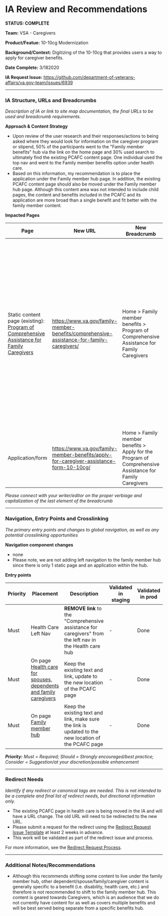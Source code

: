# IA Review and Recommendations
**STATUS: COMPLETE**

**Team:** VSA - Caregivers

**Product/Featue:** 10-10cg Modernization

**Background/Context:** Digitizing of the 10-10cg that provides users a way to apply for caregiver benefits. 

**Date Complete:** 3/182020

**IA Request Issue:**  https://github.com/department-of-veterans-affairs/va.gov-team/issues/6939

<hr>

### IA Structure, URLs and Breadcrumbs <br>
*Description of IA or link to site map documentation, the final URLs to be used and breadcrumb requirements.*

**Approach & Content Strategy**
- Upon review of the user research and their responses/actions to being asked where they would look for information on the caregiver program or stipend, 50% of the participants went to the "Family member benefits" hub via the link on the home page and 30% used search to ultimately find the existing PCAFC content page.  One individual used the top nav and went to the Family member benefits option under health care. 
- Based on this information, my recommendation is to place the application under the Family member hub page.  In addition, the existing PCAFC content page should also be moved under the Family member hub page. Although this content area was not intended to include child pages, the content and benefits included in the PCAFC and its application are more broad than a single benefit and fit better with the family member content. 

**Impacted Pages**

Page | New URL | New Breadcrumb | Notes | Validated in staging | Validated in prod
--- | --- | --- | --- | --- | ---
Static content page (existing): [Program of Comprehensive Assistance for Family Caregivers](https://www.va.gov/health-care/family-caregiver-benefits/comprehensive-assistance/) | https://www.va.gov/family-member-benefits/comprehensive-assistance-for-family-caregivers/ | Home > Family member benefits > Program of Comprehensive Assistance for Family Caregivers | - This is an existing static content page currently living in health care and will be moved to the family member hub.<br> - The URL and breadcrumb change.<br> - A redirect will need to be created for the URL change. See redirect info below.<br> - The left nav will need to be removed from this page. | - | Done
Application/form | https://www.va.gov/family-member-benefits/apply-for-caregiver-assistance-form-10-10cg/ | Home > Family member benefits > Apply for the Program of Comprehensive Assistance for Family Caregivers | New form for applying for the caregiver program | Breadcrumb incorrect [#12667](https://github.com/department-of-veterans-affairs/va.gov-team/issues/12667) |

*Please connect with your writer/editor on the proper verbiage and capitalization of the last element of the breadcrumb*


<hr>

### Navigation, Entry Points and Crosslinking <br>
*The primary entry points and changes to global navigation, as well as any potential crosslinking opportunities*

**Navigation component changes**
- none
- Please note, we are not adding left navigation to the family member hub since there is only 1 static page and an application within the hub.

**Entry points**

Priority | Placement | Description | Validated in staging | Validated in prod
--- | --- | --- | --- | ---
Must| Health Care Left Nav | **REMOVE link** to the "Comprehensive assistance for caregivers" from the left nav in the Health care hub | - | Done
Must | On page [Health care for spouses, dependents and family caregivers](https://www.va.gov/health-care/family-caregiver-benefits/) | Keep the existing text and link, update to the new location of the PCAFC page | - | Done
Must | On page [Family member hub](https://www.va.gov/family-member-benefits/) | Keep the existing text and link, make sure the link is updated to the new location of the PCAFC page | - | Done

️***Priority:** Must = Required; Should = Strongly encouraged/best practice; Consider = Suggestion/at your discretion/possible enhancement* 

<hr>

### Redirect Needs <br>
*Identify if any redirect or canonical tags are needed.  This is not intended to be a complete and final list of redirect needs, but directional information only.*  

- The existing PCAFC page in health care is being moved in the IA and will have a URL change. The old URL will need to be redirected to the new URL.  
- Please submit a request for the redirect using the [Redirect Request Issue Template](https://github.com/department-of-veterans-affairs/va.gov-team/issues/new?assignees=mnorthuis&labels=content-ia-team%2C+ia&template=redirect-request.md&title=Redirect+Request) at least 2 weeks in advance. 
- This work will be validated as part of the redirect issue and process.

For more information, see the [Redirect Request Process](https://github.com/department-of-veterans-affairs/va.gov-team/blob/master/platform/information-architecture/request-redirect.md).


<hr>

### Additional Notes/Recommendations
- Although this recommends shifting some content to live under the family member hub, other dependent/spouse/family/caregiver content is generally specific to a benefit (i.e. disability, health care, etc.) and therefore is not reocmmended to shift to the family member hub. This content is geared towards Caregivers, which is an audience that we do not currently have content for as well as covers multiple benefits and will be best served being separate from a specific benefits hub. 


